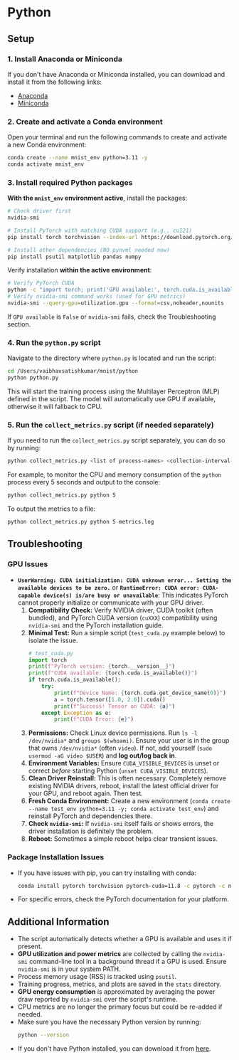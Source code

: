 # Python

## Setup

### 1. Install Anaconda or Miniconda
If you don't have Anaconda or Miniconda installed, you can download and install it from the following links:
- [Anaconda](https://www.anaconda.com/products/distribution)
- [Miniconda](https://docs.conda.io/en/latest/miniconda.html)

### 2. Create and activate a Conda environment
Open your terminal and run the following commands to create and activate a new Conda environment:

```bash
conda create --name mnist_env python=3.11 -y
conda activate mnist_env
```

### 3. Install required Python packages
**With the `mnist_env` environment active**, install the packages:

```bash
# Check driver first
nvidia-smi 

# Install PyTorch with matching CUDA support (e.g., cu121)
pip install torch torchvision --index-url https://download.pytorch.org/whl/cu121

# Install other dependencies (NO pynvml needed now)
pip install psutil matplotlib pandas numpy 
```

Verify installation **within the active environment**:
```bash
# Verify PyTorch CUDA
python -c "import torch; print('GPU available:', torch.cuda.is_available())"
# Verify nvidia-smi command works (used for GPU metrics)
nvidia-smi --query-gpu=utilization.gpu --format=csv,noheader,nounits
```
If `GPU available` is `False` or `nvidia-smi` fails, check the Troubleshooting section.

### 4. Run the `python.py` script
Navigate to the directory where `python.py` is located and run the script:

```bash
cd /Users/vaibhavsatishkumar/mnist/python
python python.py
```

This will start the training process using the Multilayer Perceptron (MLP) defined in the script. The model will automatically use GPU if available, otherwise it will fallback to CPU.

### 5. Run the `collect_metrics.py` script (if needed separately)
If you need to run the `collect_metrics.py` script separately, you can do so by running:

```bash
python collect_metrics.py <list of process-names> <collection-interval-sec> <output-filepath>
```

For example, to monitor the CPU and memory consumption of the `python` process every 5 seconds and output to the console:

```bash
python collect_metrics.py python 5
```

To output the metrics to a file:

```bash
python collect_metrics.py python 5 metrics.log
```

## Troubleshooting

### GPU Issues
- **`UserWarning: CUDA initialization: CUDA unknown error... Setting the available devices to be zero.`** or **`RuntimeError: CUDA error: CUDA-capable device(s) is/are busy or unavailable`**: This indicates PyTorch cannot properly initialize or communicate with your GPU driver.
    1.  **Compatibility Check:** Verify NVIDIA driver, CUDA toolkit (often bundled), and PyTorch CUDA version (`cuXXX`) compatibility using `nvidia-smi` and the PyTorch installation guide.
    2.  **Minimal Test:** Run a simple script (`test_cuda.py` example below) to isolate the issue.
        ```python
        # test_cuda.py
        import torch
        print(f"PyTorch version: {torch.__version__}")
        print(f"CUDA available: {torch.cuda.is_available()}")
        if torch.cuda.is_available():
            try:
                print(f"Device Name: {torch.cuda.get_device_name(0)}")
                a = torch.tensor([1.0, 2.0]).cuda()
                print(f"Success! Tensor on CUDA: {a}")
            except Exception as e:
                print(f"CUDA Error: {e}")
        ```
    3.  **Permissions:** Check Linux device permissions. Run `ls -l /dev/nvidia*` and `groups $(whoami)`. Ensure your user is in the group that owns `/dev/nvidia*` (often `video`). If not, add yourself (`sudo usermod -aG video $USER`) and **log out/log back in**.
    4.  **Environment Variables:** Ensure `CUDA_VISIBLE_DEVICES` is unset or correct *before* starting Python (`unset CUDA_VISIBLE_DEVICES`).
    5.  **Clean Driver Reinstall:** This is often necessary. Completely remove existing NVIDIA drivers, reboot, install the latest official driver for your GPU, and reboot again. Then test.
    6.  **Fresh Conda Environment:** Create a new environment (`conda create --name test_env python=3.11 -y; conda activate test_env`) and reinstall PyTorch and dependencies there.
    7.  **Check `nvidia-smi`:** If `nvidia-smi` itself fails or shows errors, the driver installation is definitely the problem.
    8.  **Reboot:** Sometimes a simple reboot helps clear transient issues.

### Package Installation Issues
- If you have issues with pip, you can try installing with conda:
  ```bash
  conda install pytorch torchvision pytorch-cuda=11.8 -c pytorch -c nvidia
  ```
- For specific errors, check the PyTorch documentation for your platform.

## Additional Information
- The script automatically detects whether a GPU is available and uses it if present.
- **GPU utilization and power metrics** are collected by calling the `nvidia-smi` command-line tool in a background thread if a GPU is used. Ensure `nvidia-smi` is in your system PATH.
- Process memory usage (RSS) is tracked using `psutil`.
- Training progress, metrics, and plots are saved in the `stats` directory.
- **GPU energy consumption** is approximated by averaging the power draw reported by `nvidia-smi` over the script's runtime.
- CPU metrics are no longer the primary focus but could be re-added if needed.
- Make sure you have the necessary Python version by running:
  ```bash
  python --version
  ```
- If you don't have Python installed, you can download it from [here](https://www.python.org/downloads/).
